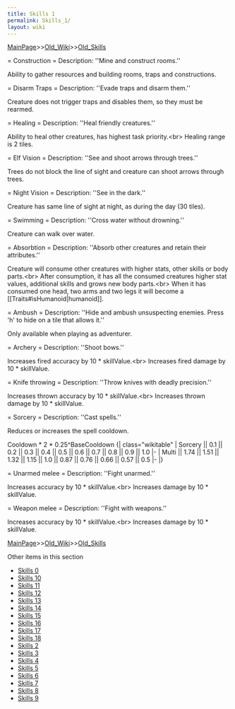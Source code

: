 ```yaml
---
title: Skills 1
permalink: Skills_1/
layout: wiki
---
```


[MainPage](/keeperrl_wiki/ "wikilink")>>[Old_Wiki](/keeperrl_wiki/Old_Wiki "wikilink")>>[Old_Skills](/keeperrl_wiki/Old_Skills "wikilink")

= Construction =
Description: ''Mine and construct rooms.''

Ability to gather resources and building rooms, traps and constructions.

= Disarm Traps =
Description: ''Evade traps and disarm them.''

Creature does not trigger traps and disables them, so they must be rearmed.

= Healing =
Description: ''Heal friendly creatures.''

Ability to heal other creatures, has highest task priority.&lt;br&gt;
Healing range is 2 tiles.

= Elf Vision =
Description: ''See and shoot arrows through trees.''

Trees do not block the line of sight and creature can shoot arrows through trees.

= Night Vision =
Description: ''See in the dark.''

Creature has same line of sight at night, as during the day (30 tiles).

= Swimming =
Description: ''Cross water without drowning.''

Creature can walk over water.

= Absorbtion =
Description: ''Absorb other creatures and retain their attributes.''

Creature will consume other creatures with higher stats, other skills or body parts.&lt;br&gt;
After consumption, it has all the consumed creatures higher stat values, additional skills and grows new body parts.&lt;br&gt;
When it has consumed one head, two arms and two legs it will become a [[Traits#isHumanoid|humanoid]].

= Ambush =
Description: ''Hide and ambush unsuspecting enemies. Press 'h' to hide on a tile that allows it.''

Only available when playing as adventurer.

= Archery =
Description: ''Shoot bows.''

Increases fired accuracy by 10 * skillValue.&lt;br&gt;
Increases fired damage by 10 * skillValue.

= Knife throwing =
Description: ''Throw knives with deadly precision.''

Increases thrown accuracy by 10 * skillValue.&lt;br&gt;
Increases thrown damage by 10 * skillValue.

= Sorcery = 
Description: ''Cast spells.''

Reduces or increases the spell cooldown.

Cooldown * 2 * 0.25^BaseCooldown
{| class=&quot;wikitable&quot;
| Sorcery || 0.1 || 0.2 || 0.3 || 0.4 || 0.5 || 0.6 || 0.7 || 0.8 || 0.9 || 1.0
|-
| Multi || 1.74 || 1.51 || 1.32 || 1.15 || 1.0 || 0.87 || 0.76 || 0.66 || 0.57 || 0.5
|-
|}

= Unarmed melee =
Description: ''Fight unarmed.''

Increases accuracy by 10 * skillValue.&lt;br&gt;
Increases damage by 10 * skillValue.

= Weapon melee =
Description: ''Fight with weapons.''

Increases accuracy by 10 * skillValue.&lt;br&gt;
Increases damage by 10 * skillValue.

[MainPage](/keeperrl_wiki/ "wikilink")>>[Old_Wiki](/keeperrl_wiki/Old_Wiki "wikilink")>>[Old_Skills](/keeperrl_wiki/Old_Skills "wikilink")

Other items in this section
-    [Skills 0](/keeperrl_wiki/Skills_0 "wikilink")
-    [Skills 10](/keeperrl_wiki/Skills_10 "wikilink")
-    [Skills 11](/keeperrl_wiki/Skills_11 "wikilink")
-    [Skills 12](/keeperrl_wiki/Skills_12 "wikilink")
-    [Skills 13](/keeperrl_wiki/Skills_13 "wikilink")
-    [Skills 14](/keeperrl_wiki/Skills_14 "wikilink")
-    [Skills 15](/keeperrl_wiki/Skills_15 "wikilink")
-    [Skills 16](/keeperrl_wiki/Skills_16 "wikilink")
-    [Skills 17](/keeperrl_wiki/Skills_17 "wikilink")
-    [Skills 18](/keeperrl_wiki/Skills_18 "wikilink")
-    [Skills 2](/keeperrl_wiki/Skills_2 "wikilink")
-    [Skills 3](/keeperrl_wiki/Skills_3 "wikilink")
-    [Skills 4](/keeperrl_wiki/Skills_4 "wikilink")
-    [Skills 5](/keeperrl_wiki/Skills_5 "wikilink")
-    [Skills 6](/keeperrl_wiki/Skills_6 "wikilink")
-    [Skills 7](/keeperrl_wiki/Skills_7 "wikilink")
-    [Skills 8](/keeperrl_wiki/Skills_8 "wikilink")
-    [Skills 9](/keeperrl_wiki/Skills_9 "wikilink")
